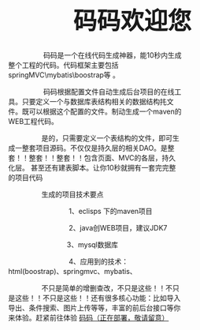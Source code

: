 <div><p align="center" style='font-size=40px'><font Size=400 ><strong>码码欢迎您</strong></font></p></div>
<div class="text-left strp-div-cnt"  style="width:70%;display:inline-block;">
		    <p style="text-indent:40px;">
		       &nbsp &nbsp &nbsp &nbsp 码码是一个在线代码生成神器，能10秒内生成整个工程的代码。代码框架主要包括springMVC\mybatis\boostrap等 。
	</p><p style="text-indent:40px;">
		       &nbsp &nbsp &nbsp &nbsp 码码根据配置文件自动生成后台项目的在线工具。只要定义一个与数据库表结构相关的数据结构扥文件。既可以根据这个配置的文件。制动生成一个maven的WEB工程代码。
	</p><p style="text-indent:40px;">
		       &nbsp &nbsp &nbsp &nbsp是的，只需要定义一个表结构的文件，即可生成一整套项目源码。不仅仅是持久层的相关DAO。是整套！！整套！！整套！！包含页面、MVC的各层，持久化层。
		      甚至还有建表脚本。让你10秒就拥有一套完完整的项目代码</p>
<p style="text-indent:40px;">
                                &nbsp &nbsp &nbsp &nbsp生成的项目技术要点    
              </p>
              <p style="text-indent:60px;">
                 &nbsp &nbsp &nbsp &nbsp &nbsp &nbsp &nbsp &nbsp 1、eclisps 下的maven项目           
              </p>
               <p style="text-indent:60px;">
                 &nbsp &nbsp &nbsp &nbsp &nbsp &nbsp &nbsp &nbsp 2、java创WEB项目，建议JDK7
              </p>
              <p style="text-indent:60px;">
                  &nbsp &nbsp &nbsp &nbsp &nbsp &nbsp &nbsp &nbsp3、mysql数据库
              </p>
              <p style="text-indent:60px;">
                 &nbsp &nbsp &nbsp &nbsp &nbsp &nbsp &nbsp &nbsp 4、应用到的技术：html(boostrap)、springmvc、mybatis、
              </p>
              <p style="text-indent:40px;">
	 &nbsp &nbsp &nbsp &nbsp不只是简单的增删查改，不只是这些！！不只是这些！！不只是这些！！还有很多核心功能：比如导入导出、条件搜索、图片上传等等，丰富的前后台接口等你来体验。赶紧前往体验 <a href="www.baidu.com">码码（正在部署，敬请留意）</a>
              </p>	
              <p style="text-indent:40px;"> 	     
             </p>	
               <p style="text-indent:40px;"> 
              </p>
   </div>
